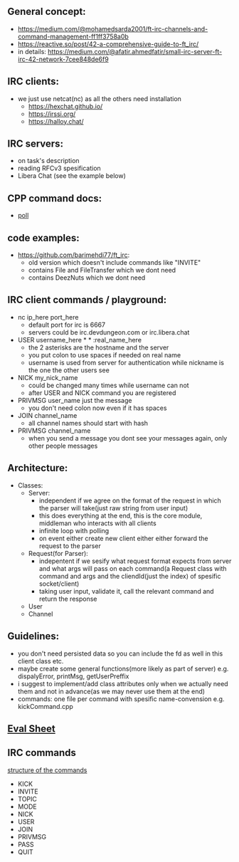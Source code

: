 ## General concept: 
 - https://medium.com/@mohamedsarda2001/ft-irc-channels-and-command-management-ff1ff3758a0b
 - https://reactive.so/post/42-a-comprehensive-guide-to-ft_irc/
 - in details: https://medium.com/@afatir.ahmedfatir/small-irc-server-ft-irc-42-network-7cee848de6f9

## IRC clients:
- we just use netcat(nc) as all the others need installation 
  - https://hexchat.github.io/
  - https://irssi.org/
  - https://halloy.chat/

## IRC servers:
 - on task's description
 - reading RFCv3 spesification
 - Libera Chat (see the example below)

## CPP command docs:
  - [poll](https://man7.org/linux/man-pages/man2/poll.2.html)
  
## code examples: 
- https://github.com/barimehdi77/ft_irc: 
  - old version which doesn't include commands like "INVITE"
  - contains File and FileTransfer which we dont need
  - contains DeezNuts which we dont need
 
## IRC client commands / playground:
- nc ip_here port_here
  - default port for irc is 6667
  - servers could be irc.devdungeon.com or irc.libera.chat
- USER username_here * * :real_name_here 
  - the 2 asterisks are the hostname and the server
  - you put colon to use spaces if needed on real name
  - username is used from server for authentication while nickname is the one the other users see
- NICK my_nick_name
  - could be changed many times while username can not
  - after USER and NICK command you are registered
- PRIVMSG user_name just the message
  - you don't need colon now even if it has spaces 
- JOIN channel_name
  - all channel names should start with hash
- PRIVMSG channel_name
  - when you send a message you dont see your messages again, only other people messages

## Architecture:
 - Classes:
   - Server:
     - independent if we agree on the format of the request in which the parser will take(just raw string from user input)
     - this does everything at the end, this is the core module, middleman who interacts with all clients
     - infinite loop with polling
     - on event either create new client either either forward the request to the parser
   - Request(for Parser):
     - indepentent if we sesify what request format expects from server and what args will pass on each command(a Request class with command and args and the cliendId(just the index) of spesific socket/client) 
     - taking user input, validate it, call the relevant command and return the response
   - User
   - Channel

## Guidelines:
 - you don't need persisted data so you can include the fd as well in this client class etc. 
 - maybe create some general functions(more likely as part of server) e.g. dispalyError, printMsg, getUserPreffix
 - i suggest to implement/add class attributes only when we actually need them and not in advance(as we may never use them at the end)
 - commands: one file per command with spesific name-convension e.g. kickCommand.cpp
 
## [Eval Sheet](https://github.com/mharriso/school21-checklists/blob/master/ng_5_ft_irc.pdf)

## IRC commands
[structure of the commands](https://www.rfc-editor.org/rfc/rfc1459.html)
- KICK
- INVITE
- TOPIC
- MODE
- NICK
- USER
- JOIN
- PRIVMSG
- PASS
- QUIT